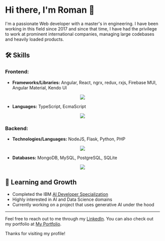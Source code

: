# Hi there, I'm Roman 👋

I'm a passionate Web developer with a master's in engineering. I have been working in this field since 2017 and since that time, I have had the privilege to work at prominent international companies, managing large codebases and heavily loaded products.

## 🛠 Skills

### Frontend:
- **Frameworks/Libraries:** Angular, React, ngrx, redux, rxjs, Firebase MUI, Angular Material, Kendo UI
<p align="center">
  <a href="https://skillicons.dev">
    <img src="https://skillicons.dev/icons?i=angular,react,redux,rxjs,firebase,mui" />
  </a>
</p>

- **Languages:** TypeScript, EcmaScript
<p align="center">
  <a href="https://skillicons.dev">
    <img src="https://skillicons.dev/icons?i=js,ts,html,css,scss" />
  </a>
</p>

### Backend:
- **Technologies/Languages:** NodeJS, Flask, Python, PHP
<p align="center">
  <a href="https://skillicons.dev">
    <img src="https://skillicons.dev/icons?i=nodejs,flask,python,php" />
  </a>
</p>

- **Databases:** MongoDB, MySQL, PostgreSQL, SQLite
<p align="center">
  <a href="https://skillicons.dev">
    <img src="https://skillicons.dev/icons?i=mongodb,mysql,postgresql,sqlite" />
  </a>
</p>

## 🚀 Learning and Growth

- Completed the IBM [AI Developer Specialization](https://www.coursera.org/account/accomplishments/specialization/9FVADF3E3G6H)
- Highly interested in AI and Data Science domains
- Currently working on a project that uses generative AI under the hood

---

Feel free to reach out to me through my [LinkedIn](https://www.linkedin.com/in/roman-kordas-1933b7a4/). You can also check out my portfolio at [My Portfolio](https://www.upwork.com/freelancers/~012efc0164c4c804ba).

Thanks for visiting my profile!
